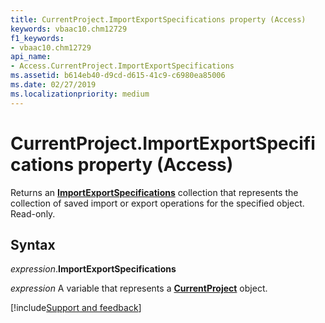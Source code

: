 ```yaml
---
title: CurrentProject.ImportExportSpecifications property (Access)
keywords: vbaac10.chm12729
f1_keywords:
- vbaac10.chm12729
api_name:
- Access.CurrentProject.ImportExportSpecifications
ms.assetid: b614eb40-d9cd-d615-41c9-c6980ea85006
ms.date: 02/27/2019
ms.localizationpriority: medium
---
```



# CurrentProject.ImportExportSpecifications property (Access)

Returns an **[ImportExportSpecifications](Access.ImportExportSpecifications.md)** collection that represents the collection of saved import or export operations for the specified object. Read-only.


## Syntax

_expression_.**ImportExportSpecifications**

_expression_ A variable that represents a **[CurrentProject](Access.CurrentProject.md)** object.




[!include[Support and feedback](~/includes/feedback-boilerplate.md)]